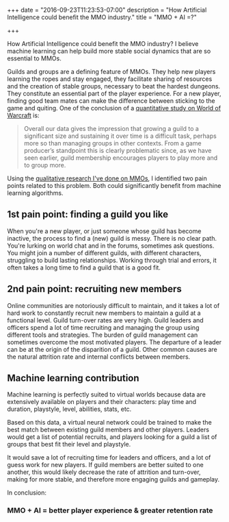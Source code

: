 +++
date = "2016-09-23T11:23:53-07:00"
description = "How Artificial Intelligence could benefit the MMO industry."
title = "MMO + AI =?"

+++

How Artificial Intelligence could benefit the MMO industry? I believe machine learning can help build more stable social dynamics that are so essential to MMOs.

Guilds and groups are a defining feature of MMOs. They help new players learning the ropes and stay engaged, they facilitate sharing of resources and the creation of stable groups, necessary to beat the hardest dungeons. They constitute an essential part of the player experience. For a new player, finding good team mates can make the difference between sticking to the game and quiting. One of the conclusion of a [quantitative study on World of Warcraft](http://www.nickyee.com/pubs/Ducheneaut,%20Yee,%20Nickell,%20Moore%20-%20Alone%20Together%20(2006).pdf) is:

> Overall our data gives the impression that growing a guild to a significant size and sustaining it over time is a difficult task, perhaps more so
than managing groups in other contexts. From a game producer’s standpoint this is clearly problematic since, as we have seen earlier, guild membership encourages players to play more and to group more.

Using the [qualitative research I've done on MMOs](/portfolio/mmo-persona), I identified two pain points related to this problem. Both could significantly benefit from machine learning algorithms. 

## 1st pain point: finding a guild you like

When you're a new player, or just someone whose guild has become inactive, the process to find a (new) guild is messy. There is no clear path. You're lurking on world chat and in the forums, sometimes ask questions. You might join a number of different guilds, with different characters, struggling to build lasting relationships. Working through trial and errors, it often takes a long time to find a guild that is a good fit.

## 2nd pain point: recruiting new members

Online communities are notoriously difficult to maintain, and it takes a lot of hard work to constantly recruit new members to maintain a guild at a functional level. Guild turn-over rates are very high. Guild leaders and officers spend a lot of time recruiting and managing the group using different tools and strategies. The burden of guild management can sometimes overcome the most motivated players. The departure of a leader can be at the origin of the disparition of a guild. Other common causes are the natural attrition rate and internal conflicts between members.


## Machine learning contribution

Machine learning is perfectly suited to virtual worlds because data are extensively available on players and their characters: play time and duration, playstyle, level, abilities, stats, etc.

Based on this data, a virtual neural network could be trained to make the best match between existing guild members and other players. Leaders would get a list of potential recruits, and players looking for a guild a list of groups that best fit their level and playstyle.

It would save a lot of recruiting time for leaders and officers, and a lot of guess work for new players. If guild members are better suited to one another, this would likely decrease the rate of attrition and turn-over, making for more stable, and therefore more engaging guilds and gameplay.

In conclusion:
### MMO + AI = better player experience & greater retention rate 
